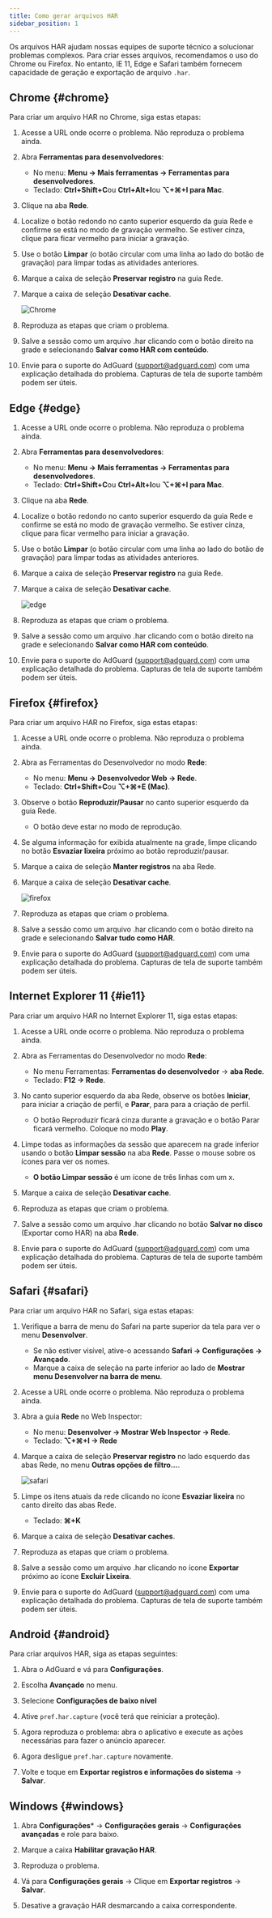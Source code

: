 ```yaml
---
title: Como gerar arquivos HAR
sidebar_position: 1
---
```


Os arquivos HAR ajudam nossas equipes de suporte técnico a solucionar problemas complexos. Para criar esses arquivos, recomendamos o uso do Chrome ou Firefox. No entanto, IE 11, Edge e Safari também fornecem capacidade de geração e exportação de arquivo `.har`.

## Chrome {#chrome}

Para criar um arquivo HAR no Chrome, siga estas etapas:

1. Acesse a URL onde ocorre o problema. Não reproduza o problema ainda.

1. Abra **Ferramentas para desenvolvedores**:

    - No menu: **Menu → Mais ferramentas → Ferramentas para desenvolvedores**.
    - Teclado: **Ctrl+Shift+C**ou **Ctrl+Alt+I**ou **⌥+⌘+I para Mac**.

1. Clique na aba **Rede**.

1. Localize o botão redondo no canto superior esquerdo da guia Rede e confirme se está no modo de gravação vermelho. Se estiver cinza, clique para ficar vermelho para iniciar a gravação.

1. Use o botão **Limpar** (o botão circular com uma linha ao lado do botão de gravação) para limpar todas as atividades anteriores.

1. Marque a caixa de seleção **Preservar registro** na guia Rede.

1. Marque a caixa de seleção **Desativar cache**.

    ![Chrome](https://cdn.adtidy.org/content/Kb/ad_blocker/guides/chrome.png)

1. Reproduza as etapas que criam o problema.

1. Salve a sessão como um arquivo .har clicando com o botão direito na grade e selecionando **Salvar como HAR com conteúdo**.

1. Envie para o suporte do AdGuard (support@adguard.com) com uma explicação detalhada do problema. Capturas de tela de suporte também podem ser úteis.

## Edge {#edge}

1. Acesse a URL onde ocorre o problema. Não reproduza o problema ainda.

1. Abra **Ferramentas para desenvolvedores**:

    - No menu: **Menu → Mais ferramentas → Ferramentas para desenvolvedores**.
    - Teclado: **Ctrl+Shift+C**ou **Ctrl+Alt+I**ou **⌥+⌘+I para Mac**.

1. Clique na aba **Rede**.

1. Localize o botão redondo no canto superior esquerdo da guia Rede e confirme se está no modo de gravação vermelho. Se estiver cinza, clique para ficar vermelho para iniciar a gravação.

1. Use o botão **Limpar** (o botão circular com uma linha ao lado do botão de gravação) para limpar todas as atividades anteriores.

1. Marque a caixa de seleção **Preservar registro** na guia Rede.

1. Marque a caixa de seleção **Desativar cache**.

    ![edge](https://cdn.adtidy.org/content/Kb/ad_blocker/guides/edge.png)

1. Reproduza as etapas que criam o problema.

1. Salve a sessão como um arquivo .har clicando com o botão direito na grade e selecionando **Salvar como HAR com conteúdo**.

1. Envie para o suporte do AdGuard (support@adguard.com) com uma explicação detalhada do problema. Capturas de tela de suporte também podem ser úteis.

## Firefox {#firefox}

Para criar um arquivo HAR no Firefox, siga estas etapas:

1. Acesse a URL onde ocorre o problema. Não reproduza o problema ainda.

1. Abra as Ferramentas do Desenvolvedor no modo **Rede**:

    - No menu: **Menu → Desenvolvedor Web → Rede**.
    - Teclado: **Ctrl+Shift+C**ou **⌥+⌘+E (Mac)**.

1. Observe o botão **Reproduzir/Pausar** no canto superior esquerdo da guia Rede.

    - O botão deve estar no modo de reprodução.

1. Se alguma informação for exibida atualmente na grade, limpe clicando no botão **Esvaziar lixeira** próximo ao botão reproduzir/pausar.

1. Marque a caixa de seleção **Manter registros** na aba Rede.

1. Marque a caixa de seleção **Desativar cache**.

    ![firefox](https://cdn.adtidy.org/content/Kb/ad_blocker/guides/firefox.png)

1. Reproduza as etapas que criam o problema.

1. Salve a sessão como um arquivo .har clicando com o botão direito na grade e selecionando **Salvar tudo como HAR**.

1. Envie para o suporte do AdGuard (support@adguard.com) com uma explicação detalhada do problema. Capturas de tela de suporte também podem ser úteis.

## Internet Explorer 11 {#ie11}

Para criar um arquivo HAR no Internet Explorer 11, siga estas etapas:

1. Acesse a URL onde ocorre o problema. Não reproduza o problema ainda.

1. Abra as Ferramentas do Desenvolvedor no modo **Rede**:

    - No menu Ferramentas: **Ferramentas do desenvolvedor** → **aba Rede**.
    - Teclado: **F12 → Rede**.

1. No canto superior esquerdo da aba Rede, observe os botões **Iniciar**, para iniciar a criação de perfil, e **Parar**, para para a criação de perfil.

    - O botão Reproduzir ficará cinza durante a gravação e o botão Parar ficará vermelho. Coloque no modo **Play**.

1. Limpe todas as informações da sessão que aparecem na grade inferior usando o botão **Limpar sessão** na aba **Rede**. Passe o mouse sobre os ícones para ver os nomes.

    - **O botão Limpar sessão** é um ícone de três linhas com um x.

1. Marque a caixa de seleção **Desativar cache**.

1. Reproduza as etapas que criam o problema.

1. Salve a sessão como um arquivo .har clicando no botão **Salvar no disco** (Exportar como HAR) na aba **Rede**.

1. Envie para o suporte do AdGuard (support@adguard.com) com uma explicação detalhada do problema. Capturas de tela de suporte também podem ser úteis.

## Safari {#safari}

Para criar um arquivo HAR no Safari, siga estas etapas:

1. Verifique a barra de menu do Safari na parte superior da tela para ver o menu **Desenvolver**.

    - Se não estiver visível, ative-o acessando **Safari → Configurações → Avançado**.
    - Marque a caixa de seleção na parte inferior ao lado de **Mostrar menu Desenvolver na barra de menu**.

1. Acesse a URL onde ocorre o problema. Não reproduza o problema ainda.

1. Abra a guia **Rede** no Web Inspector:

    - No menu: **Desenvolver → Mostrar Web Inspector → Rede**.
    - Teclado: **⌥+⌘+I → Rede**

1. Marque a caixa de seleção **Preservar registro** no lado esquerdo das abas Rede, no menu **Outras opções de filtro...**.

    ![safari](https://cdn.adtidy.org/content/kb/ad_blocker/safari/preserve-log.png)

1. Limpe os itens atuais da rede clicando no ícone **Esvaziar lixeira** no canto direito das abas Rede.

    - Teclado: **⌘+K**

1. Marque a caixa de seleção **Desativar caches**.

1. Reproduza as etapas que criam o problema.

1. Salve a sessão como um arquivo .har clicando no ícone **Exportar** próximo ao ícone **Excluir Lixeira**.

1. Envie para o suporte do AdGuard (support@adguard.com) com uma explicação detalhada do problema. Capturas de tela de suporte também podem ser úteis.

## Android {#android}

Para criar arquivos HAR, siga as etapas seguintes:

1. Abra o AdGuard e vá para **Configurações**.

1. Escolha **Avançado** no menu.

1. Selecione **Configurações de baixo nível**

1. Ative `pref.har.capture` (você terá que reiniciar a proteção).

1. Agora reproduza o problema: abra o aplicativo e execute as ações necessárias para fazer o anúncio aparecer.

1. Agora desligue `pref.har.capture` novamente.

1. Volte e toque em **Exportar registros e informações do sistema** → **Salvar**.

## Windows {#windows}

1. Abra **Configurações*** → **Configurações gerais** → **Configurações avançadas** e role para baixo.

1. Marque a caixa **Habilitar gravação HAR**.

1. Reproduza o problema.

1. Vá para **Configurações gerais** → Clique em **Exportar registros** → **Salvar**.

1. Desative a gravação HAR desmarcando a caixa correspondente.
